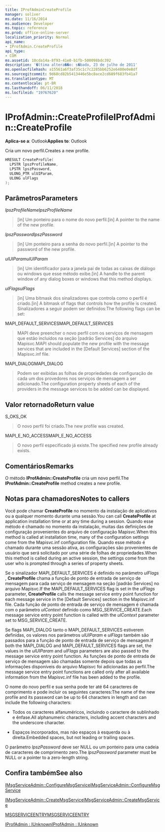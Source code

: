 ```yaml
---
title: IProfAdminCreateProfile
manager: soliver
ms.date: 11/16/2014
ms.audience: Developer
ms.topic: reference
ms.prod: office-online-server
localization_priority: Normal
api_name:
- IProfAdmin.CreateProfile
api_type:
- COM
ms.assetid: 10cda14a-8f93-41e0-b1fb-500098bdc392
description: '�ltima altera��o: s�bado, 23 de julho de 2011'
ms.openlocfilehash: a15561a6f3af35c1c7c2285bb6252e6400e0e8df
ms.sourcegitcommit: 9d60cd82b5413446e5bc8ace2cd689f683fb41a7
ms.translationtype: MT
ms.contentlocale: pt-BR
ms.lasthandoff: 06/11/2018
ms.locfileid: "19767620"
---
```

# <a name="iprofadmincreateprofile"></a><span data-ttu-id="96ca5-103">IProfAdmin::CreateProfile</span><span class="sxs-lookup"><span data-stu-id="96ca5-103">IProfAdmin::CreateProfile</span></span>

  
  
<span data-ttu-id="96ca5-104">**Aplica-se a**: Outlook</span><span class="sxs-lookup"><span data-stu-id="96ca5-104">**Applies to**: Outlook</span></span> 
  
<span data-ttu-id="96ca5-105">Cria um novo perfil.</span><span class="sxs-lookup"><span data-stu-id="96ca5-105">Creates a new profile.</span></span>
  
```cpp
HRESULT CreateProfile(
  LPSTR lpszProfileName,
  LPSTR lpszPassword,
  ULONG_PTR ulUIParam,
  ULONG ulFlags
);
```

## <a name="parameters"></a><span data-ttu-id="96ca5-106">Parâmetros</span><span class="sxs-lookup"><span data-stu-id="96ca5-106">Parameters</span></span>

 <span data-ttu-id="96ca5-107">_lpszProfileName_</span><span class="sxs-lookup"><span data-stu-id="96ca5-107">_lpszProfileName_</span></span>
  
> <span data-ttu-id="96ca5-108">[in] Um ponteiro para o nome do novo perfil.</span><span class="sxs-lookup"><span data-stu-id="96ca5-108">[in] A pointer to the name of the new profile.</span></span>
    
 <span data-ttu-id="96ca5-109">_lpszPassword_</span><span class="sxs-lookup"><span data-stu-id="96ca5-109">_lpszPassword_</span></span>
  
> <span data-ttu-id="96ca5-110">[in] Um ponteiro para a senha do novo perfil.</span><span class="sxs-lookup"><span data-stu-id="96ca5-110">[in] A pointer to the password of the new profile.</span></span> 
    
 <span data-ttu-id="96ca5-111">_ulUIParam_</span><span class="sxs-lookup"><span data-stu-id="96ca5-111">_ulUIParam_</span></span>
  
> <span data-ttu-id="96ca5-112">[in] Um identificador para a janela pai de todas as caixas de diálogo ou windows que esse método exibe.</span><span class="sxs-lookup"><span data-stu-id="96ca5-112">[in] A handle to the parent window of any dialog boxes or windows that this method displays.</span></span>
    
 <span data-ttu-id="96ca5-113">_ulFlags_</span><span class="sxs-lookup"><span data-stu-id="96ca5-113">_ulFlags_</span></span>
  
> <span data-ttu-id="96ca5-114">[in] Uma bitmask dos sinalizadores que controla como o perfil é criado.</span><span class="sxs-lookup"><span data-stu-id="96ca5-114">[in] A bitmask of flags that controls how the profile is created.</span></span> <span data-ttu-id="96ca5-115">Sinalizadores a seguir podem ser definidos:</span><span class="sxs-lookup"><span data-stu-id="96ca5-115">The following flags can be set:</span></span>
    
<span data-ttu-id="96ca5-116">MAPI_DEFAULT_SERVICES</span><span class="sxs-lookup"><span data-stu-id="96ca5-116">MAPI_DEFAULT_SERVICES</span></span> 
  
> <span data-ttu-id="96ca5-117">MAPI deve preencher o novo perfil com os serviços de mensagem que estão incluídos na seção [padrão Services] do arquivo Mapisvc.</span><span class="sxs-lookup"><span data-stu-id="96ca5-117">MAPI should populate the new profile with the message services that are included in the [Default Services] section of the Mapisvc.inf file.</span></span>
    
<span data-ttu-id="96ca5-118">MAPI_DIALOG</span><span class="sxs-lookup"><span data-stu-id="96ca5-118">MAPI_DIALOG</span></span> 
  
> <span data-ttu-id="96ca5-119">Podem ser exibidas as folhas de propriedades de configuração de cada um dos provedores nos serviços de mensagem a ser adicionado.</span><span class="sxs-lookup"><span data-stu-id="96ca5-119">The configuration property sheets of each of the providers in the message services to be added can be displayed.</span></span> 
    
## <a name="return-value"></a><span data-ttu-id="96ca5-120">Valor retornado</span><span class="sxs-lookup"><span data-stu-id="96ca5-120">Return value</span></span>

<span data-ttu-id="96ca5-121">S_OK</span><span class="sxs-lookup"><span data-stu-id="96ca5-121">S_OK</span></span> 
  
> <span data-ttu-id="96ca5-122">O novo perfil foi criado.</span><span class="sxs-lookup"><span data-stu-id="96ca5-122">The new profile was created.</span></span>
    
<span data-ttu-id="96ca5-123">MAPI_E_NO_ACCESS</span><span class="sxs-lookup"><span data-stu-id="96ca5-123">MAPI_E_NO_ACCESS</span></span> 
  
> <span data-ttu-id="96ca5-124">O novo perfil especificado já existe.</span><span class="sxs-lookup"><span data-stu-id="96ca5-124">The specified new profile already exists.</span></span>
    
## <a name="remarks"></a><span data-ttu-id="96ca5-125">Comentários</span><span class="sxs-lookup"><span data-stu-id="96ca5-125">Remarks</span></span>

<span data-ttu-id="96ca5-126">O método **IProfAdmin::CreateProfile** cria um novo perfil.</span><span class="sxs-lookup"><span data-stu-id="96ca5-126">The **IProfAdmin::CreateProfile** method creates a new profile.</span></span> 
  
## <a name="notes-to-callers"></a><span data-ttu-id="96ca5-127">Notas para chamadores</span><span class="sxs-lookup"><span data-stu-id="96ca5-127">Notes to callers</span></span>

<span data-ttu-id="96ca5-128">Você pode chamar **CreateProfile** no momento da instalação de aplicativos ou a qualquer momento durante uma sessão.</span><span class="sxs-lookup"><span data-stu-id="96ca5-128">You can call **CreateProfile** at application installation time or at any time during a session.</span></span> <span data-ttu-id="96ca5-129">Quando esse método é chamado no momento da instalação, muitas das definições de configuração provenientes do arquivo de configuração Mapisvc.</span><span class="sxs-lookup"><span data-stu-id="96ca5-129">When this method is called at installation time, many of the configuration settings come from the Mapisvc.inf configuration file.</span></span> <span data-ttu-id="96ca5-130">Quando esse método é chamado durante uma sessão ativa, as configurações são provenientes de usuário que será solicitado por uma série de folhas de propriedades.</span><span class="sxs-lookup"><span data-stu-id="96ca5-130">When this method is called during an active session, the settings come from the user who is prompted through a series of property sheets.</span></span> 
  
<span data-ttu-id="96ca5-131">Se o sinalizador MAPI_DEFAULT_SERVICES é definido no parâmetro _ulFlags_ , **CreateProfile** chama a função de ponto de entrada de serviço de mensagem para cada serviço de mensagem na seção [padrão Services] no arquivo Mapisvc.</span><span class="sxs-lookup"><span data-stu-id="96ca5-131">If the MAPI_DEFAULT_SERVICES flag is set in the  _ulFlags_ parameter, **CreateProfile** calls the message service entry point function for each message service in the [Default Services] section in the Mapisvc.inf file.</span></span> <span data-ttu-id="96ca5-132">Cada função de ponto de entrada de serviço de mensagem é chamada com o parâmetro _ulContext_ definido como MSG_SERVICE_CREATE.</span><span class="sxs-lookup"><span data-stu-id="96ca5-132">Each message service entry point function is called with the  _ulContext_ parameter set to MSG_SERVICE_CREATE.</span></span> 
  
<span data-ttu-id="96ca5-133">Se flags MAPI_DIALOG tanto o MAPI_DEFAULT_SERVICES estiverem definidas, os valores nos parâmetros _ulUIParam_ e _ulFlags_ também são passados para a função de ponto de entrada de serviço de mensagem.</span><span class="sxs-lookup"><span data-stu-id="96ca5-133">If both the MAPI_DIALOG and MAPI_DEFAULT_SERVICES flags are set, the values in the  _ulUIParam_ and  _ulFlags_ parameters are also passed to the message service entry point function.</span></span> <span data-ttu-id="96ca5-134">As funções de ponto de entrada de serviço de mensagem são chamadas somente depois que todas as informações disponíveis do arquivo Mapisvc foi adicionadas ao perfil.</span><span class="sxs-lookup"><span data-stu-id="96ca5-134">The message service entry point functions are called only after all available information from the Mapisvc.inf file has been added to the profile.</span></span> 
  
<span data-ttu-id="96ca5-135">O nome do novo perfil e sua senha pode ter até 64 caracteres de comprimento e pode incluir os seguintes caracteres:</span><span class="sxs-lookup"><span data-stu-id="96ca5-135">The name of the new profile and its password can be up to 64 characters in length and can include the following characters:</span></span>
  
- <span data-ttu-id="96ca5-136">Todos os caracteres alfanuméricos, incluindo o caractere de sublinhado e ênfase.</span><span class="sxs-lookup"><span data-stu-id="96ca5-136">All alphanumeric characters, including accent characters and the underscore character.</span></span>
    
- <span data-ttu-id="96ca5-137">Espaços incorporados, mas não espaços à esquerda ou à direita.</span><span class="sxs-lookup"><span data-stu-id="96ca5-137">Embedded spaces, but not leading or trailing spaces.</span></span>
    
<span data-ttu-id="96ca5-138">O parâmetro _lpszPassword_ deve ser NULL ou um ponteiro para uma cadeia de caracteres de comprimento zero.</span><span class="sxs-lookup"><span data-stu-id="96ca5-138">The  _lpszPassword_ parameter must be NULL or a pointer to a zero-length string.</span></span> 
  
## <a name="see-also"></a><span data-ttu-id="96ca5-139">Confira também</span><span class="sxs-lookup"><span data-stu-id="96ca5-139">See also</span></span>



[<span data-ttu-id="96ca5-140">IMsgServiceAdmin::ConfigureMsgService</span><span class="sxs-lookup"><span data-stu-id="96ca5-140">IMsgServiceAdmin::ConfigureMsgService</span></span>](imsgserviceadmin-configuremsgservice.md)
  
[<span data-ttu-id="96ca5-141">IMsgServiceAdmin::CreateMsgService</span><span class="sxs-lookup"><span data-stu-id="96ca5-141">IMsgServiceAdmin::CreateMsgService</span></span>](imsgserviceadmin-createmsgservice.md)
  
[<span data-ttu-id="96ca5-142">MSGSERVICEENTRY</span><span class="sxs-lookup"><span data-stu-id="96ca5-142">MSGSERVICEENTRY</span></span>](msgserviceentry.md)
  
[<span data-ttu-id="96ca5-143">IProfAdmin : IUnknown</span><span class="sxs-lookup"><span data-stu-id="96ca5-143">IProfAdmin : IUnknown</span></span>](iprofadminiunknown.md)

